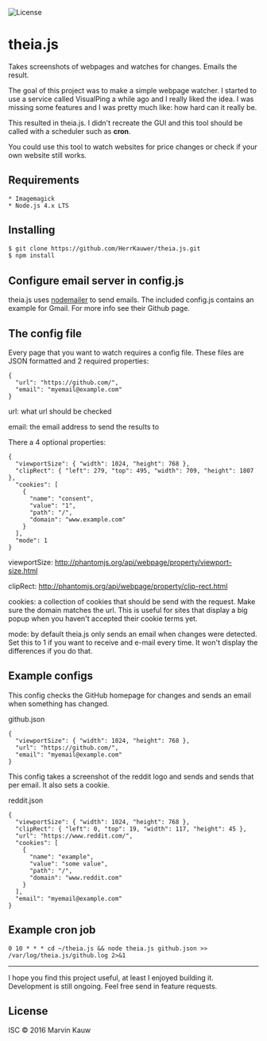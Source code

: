 ![License](https://img.shields.io/badge/license-ISC-blue.svg)

# theia.js
Takes screenshots of webpages and watches for changes. Emails the result.

The goal of this project was to make a simple webpage watcher. I started to use a service called VisualPing a while ago and I really liked the idea. I was missing some features and I was pretty much like: how hard can it really be.

This resulted in theia.js. I didn't recreate the GUI and this tool should be called with a scheduler such as **cron**.

You could use this tool to watch websites for price changes or check if your own website still works.

## Requirements
    * Imagemagick
    * Node.js 4.x LTS

## Installing
```bash
$ git clone https://github.com/HerrKauwer/theia.js.git
$ npm install
```

## Configure email server in config.js
theia.js uses [nodemailer](https://github.com/nodemailer/nodemailer) to send emails. The included config.js contains an example for Gmail. For more info see their Github page. 

## The config file
Every page that you want to watch requires a config file. These files are JSON formatted and 2 required properties:

```
{
  "url": "https://github.com/",
  "email": "myemail@example.com"
}
```

url: what url should be checked

email: the email address to send the results to

There a 4 optional properties:

```
{
  "viewportSize": { "width": 1024, "height": 768 },
  "clipRect": { "left": 279, "top": 495, "width": 709, "height": 1807 },
  "cookies": [
    {
      "name": "consent",
      "value": "1",
      "path": "/",
      "domain": "www.example.com"
    }
  ],
  "mode": 1
}
```

viewportSize: http://phantomjs.org/api/webpage/property/viewport-size.html

clipRect: http://phantomjs.org/api/webpage/property/clip-rect.html

cookies: a collection of cookies that should be send with the request. Make sure the domain matches the url. This is useful for sites that display a big popup when you haven't accepted their cookie terms yet.

mode: by default theia.js only sends an email when changes were detected. Set this to 1 if you want to receive and e-mail every time. It won't display the differences if you do that.

## Example configs
This config checks the GitHub homepage for changes and sends an email when something has changed.

github.json

```
{
  "viewportSize": { "width": 1024, "height": 768 },
  "url": "https://github.com/",
  "email": "myemail@example.com"
}
```

This config takes a screenshot of the reddit logo and sends and sends that per email. It also sets a cookie.

reddit.json

```
{
  "viewportSize": { "width": 1024, "height": 768 },
  "clipRect": { "left": 0, "top": 19, "width": 117, "height": 45 },
  "url": "https://www.reddit.com/",
  "cookies": [
    {
      "name": "example",
      "value": "some value",
      "path": "/",
      "domain": "www.reddit.com"
    }
  ],
  "email": "myemail@example.com"
}
```

## Example cron job

    0 10 * * * cd ~/theia.js && node theia.js github.json >> /var/log/theia.js/github.log 2>&1

---
I hope you find this project useful, at least I enjoyed building it. Development is still ongoing. Feel free send in feature requests.

## License
ISC © 2016 Marvin Kauw

